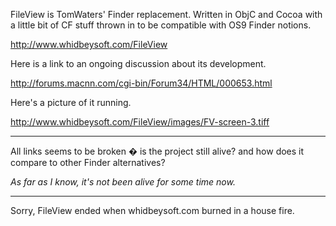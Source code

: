 FileView is TomWaters' Finder replacement.  Written in ObjC and Cocoa with a little bit of CF stuff thrown in to be compatible with OS9 Finder notions.

http://www.whidbeysoft.com/FileView

Here is a link to an ongoing discussion about its development.

http://forums.macnn.com/cgi-bin/Forum34/HTML/000653.html

Here's a picture of it running.

http://www.whidbeysoft.com/FileView/images/FV-screen-3.tiff

----

All links seems to be broken � is the project still alive? and how does it compare to other Finder alternatives?

*As far as I know, it's not been alive for some time now.*

----

Sorry, FileView ended when whidbeysoft.com burned in a house fire.
